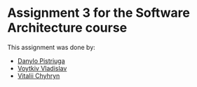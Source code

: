# Assignment 3 for the Software Architecture course

This assignment was done by:
- [Danylo Pistriuga](https://github.com/MINEZERI/)
- [Voytkiv Vladislav](https://github.com/alomj/)
- [Vitalii Chyhryn](https://github.com/vitaliichyhryn/)
